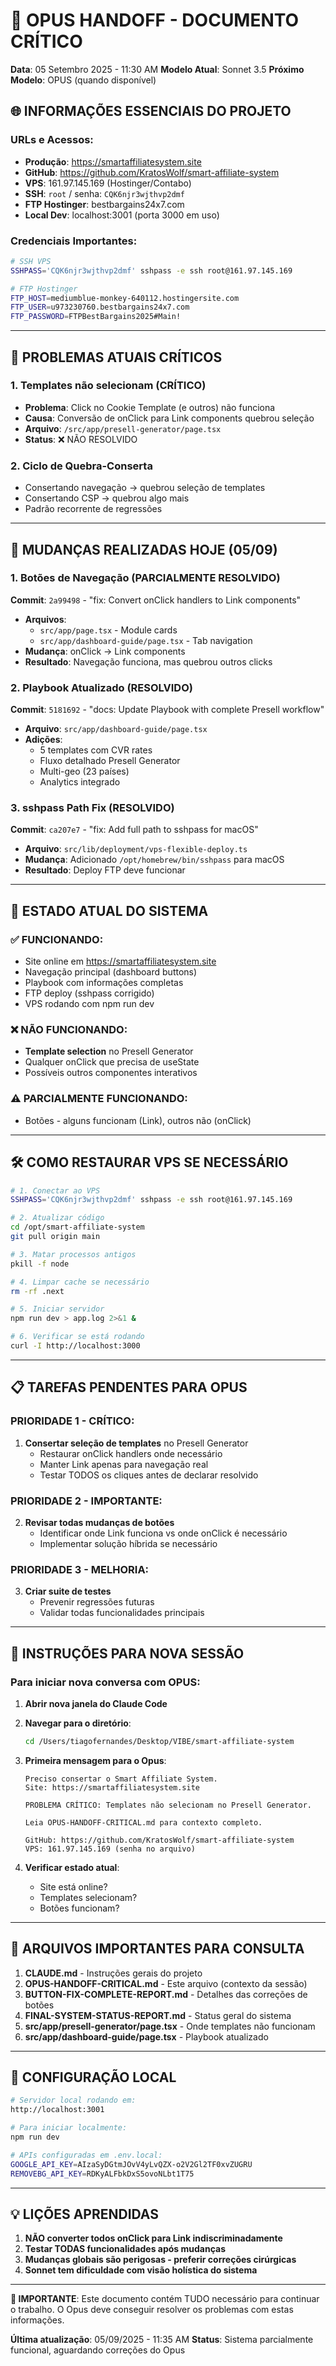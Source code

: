 # 🚨 OPUS HANDOFF - DOCUMENTO CRÍTICO
**Data**: 05 Setembro 2025 - 11:30 AM
**Modelo Atual**: Sonnet 3.5
**Próximo Modelo**: OPUS (quando disponível)

## 🌐 **INFORMAÇÕES ESSENCIAIS DO PROJETO**

### **URLs e Acessos:**
- **Produção**: https://smartaffiliatesystem.site
- **GitHub**: https://github.com/KratosWolf/smart-affiliate-system
- **VPS**: 161.97.145.169 (Hostinger/Contabo)
- **SSH**: `root` / senha: `CQK6njr3wjthvp2dmf`
- **FTP Hostinger**: bestbargains24x7.com
- **Local Dev**: localhost:3001 (porta 3000 em uso)

### **Credenciais Importantes:**
```bash
# SSH VPS
SSHPASS='CQK6njr3wjthvp2dmf' sshpass -e ssh root@161.97.145.169

# FTP Hostinger
FTP_HOST=mediumblue-monkey-640112.hostingersite.com
FTP_USER=u973230760.bestbargains24x7.com
FTP_PASSWORD=FTPBestBargains2025#Main!
```

---

## 🔴 **PROBLEMAS ATUAIS CRÍTICOS**

### **1. Templates não selecionam (CRÍTICO)**
- **Problema**: Click no Cookie Template (e outros) não funciona
- **Causa**: Conversão de onClick para Link components quebrou seleção
- **Arquivo**: `/src/app/presell-generator/page.tsx`
- **Status**: ❌ NÃO RESOLVIDO

### **2. Ciclo de Quebra-Conserta**
- Consertando navegação → quebrou seleção de templates
- Consertando CSP → quebrou algo mais
- Padrão recorrente de regressões

---

## 📝 **MUDANÇAS REALIZADAS HOJE (05/09)**

### **1. Botões de Navegação (PARCIALMENTE RESOLVIDO)**
**Commit**: `2a99498` - "fix: Convert onClick handlers to Link components"
- **Arquivos**: 
  - `src/app/page.tsx` - Module cards
  - `src/app/dashboard-guide/page.tsx` - Tab navigation
- **Mudança**: onClick → Link components
- **Resultado**: Navegação funciona, mas quebrou outros clicks

### **2. Playbook Atualizado (RESOLVIDO)**
**Commit**: `5181692` - "docs: Update Playbook with complete Presell workflow"
- **Arquivo**: `src/app/dashboard-guide/page.tsx`
- **Adições**:
  - 5 templates com CVR rates
  - Fluxo detalhado Presell Generator
  - Multi-geo (23 países)
  - Analytics integrado

### **3. sshpass Path Fix (RESOLVIDO)**
**Commit**: `ca207e7` - "fix: Add full path to sshpass for macOS"
- **Arquivo**: `src/lib/deployment/vps-flexible-deploy.ts`
- **Mudança**: Adicionado `/opt/homebrew/bin/sshpass` para macOS
- **Resultado**: Deploy FTP deve funcionar

---

## 🔄 **ESTADO ATUAL DO SISTEMA**

### **✅ FUNCIONANDO:**
- Site online em https://smartaffiliatesystem.site
- Navegação principal (dashboard buttons)
- Playbook com informações completas
- FTP deploy (sshpass corrigido)
- VPS rodando com npm run dev

### **❌ NÃO FUNCIONANDO:**
- **Template selection** no Presell Generator
- Qualquer onClick que precisa de useState
- Possíveis outros componentes interativos

### **⚠️ PARCIALMENTE FUNCIONANDO:**
- Botões - alguns funcionam (Link), outros não (onClick)

---

## 🛠️ **COMO RESTAURAR VPS SE NECESSÁRIO**

```bash
# 1. Conectar ao VPS
SSHPASS='CQK6njr3wjthvp2dmf' sshpass -e ssh root@161.97.145.169

# 2. Atualizar código
cd /opt/smart-affiliate-system
git pull origin main

# 3. Matar processos antigos
pkill -f node

# 4. Limpar cache se necessário
rm -rf .next

# 5. Iniciar servidor
npm run dev > app.log 2>&1 &

# 6. Verificar se está rodando
curl -I http://localhost:3000
```

---

## 📋 **TAREFAS PENDENTES PARA OPUS**

### **PRIORIDADE 1 - CRÍTICO:**
1. **Consertar seleção de templates** no Presell Generator
   - Restaurar onClick handlers onde necessário
   - Manter Link apenas para navegação real
   - Testar TODOS os cliques antes de declarar resolvido

### **PRIORIDADE 2 - IMPORTANTE:**
2. **Revisar todas mudanças de botões**
   - Identificar onde Link funciona vs onde onClick é necessário
   - Implementar solução híbrida se necessário

### **PRIORIDADE 3 - MELHORIA:**
3. **Criar suite de testes**
   - Prevenir regressões futuras
   - Validar todas funcionalidades principais

---

## 🚀 **INSTRUÇÕES PARA NOVA SESSÃO**

### **Para iniciar nova conversa com OPUS:**

1. **Abrir nova janela do Claude Code**
2. **Navegar para o diretório**:
   ```bash
   cd /Users/tiagofernandes/Desktop/VIBE/smart-affiliate-system
   ```

3. **Primeira mensagem para o Opus**:
   ```
   Preciso consertar o Smart Affiliate System. 
   Site: https://smartaffiliatesystem.site
   
   PROBLEMA CRÍTICO: Templates não selecionam no Presell Generator.
   
   Leia OPUS-HANDOFF-CRITICAL.md para contexto completo.
   
   GitHub: https://github.com/KratosWolf/smart-affiliate-system
   VPS: 161.97.145.169 (senha no arquivo)
   ```

4. **Verificar estado atual**:
   - Site está online?
   - Templates selecionam?
   - Botões funcionam?

---

## 📁 **ARQUIVOS IMPORTANTES PARA CONSULTA**

1. **CLAUDE.md** - Instruções gerais do projeto
2. **OPUS-HANDOFF-CRITICAL.md** - Este arquivo (contexto da sessão)
3. **BUTTON-FIX-COMPLETE-REPORT.md** - Detalhes das correções de botões
4. **FINAL-SYSTEM-STATUS-REPORT.md** - Status geral do sistema
5. **src/app/presell-generator/page.tsx** - Onde templates não funcionam
6. **src/app/dashboard-guide/page.tsx** - Playbook atualizado

---

## 🔧 **CONFIGURAÇÃO LOCAL**

```bash
# Servidor local rodando em:
http://localhost:3001

# Para iniciar localmente:
npm run dev

# APIs configuradas em .env.local:
GOOGLE_API_KEY=AIzaSyDGtmJOvV4yLvQZX-o2V2Gl2TF0xvZUGRU
REMOVEBG_API_KEY=RDKyALFbkDxS5ovoNLbt1T75
```

---

## 💡 **LIÇÕES APRENDIDAS**

1. **NÃO converter todos onClick para Link indiscriminadamente**
2. **Testar TODAS funcionalidades após mudanças**
3. **Mudanças globais são perigosas - preferir correções cirúrgicas**
4. **Sonnet tem dificuldade com visão holística do sistema**

---

**🚨 IMPORTANTE**: Este documento contém TUDO necessário para continuar o trabalho. 
O Opus deve conseguir resolver os problemas com estas informações.

**Última atualização**: 05/09/2025 - 11:35 AM
**Status**: Sistema parcialmente funcional, aguardando correções do Opus